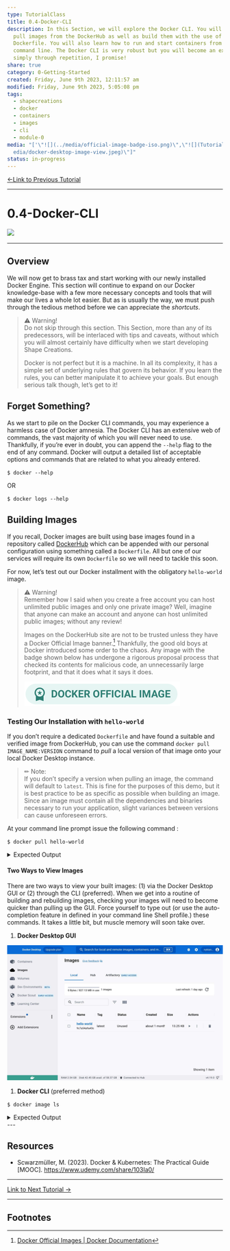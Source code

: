 ```yaml
---  
type: TutorialClass  
title: 0.4-Docker-CLI  
description: In this Section, we will explore the Docker CLI. You will learn to  
  pull images from the DockerHub as well as build them with the use of a  
  Dockerfile. You will also learn how to run and start containers from the  
  command line. The Docker CLI is very robust but you will become an expert  
  simply through repetition, I promise!  
share: true  
category: 0-Getting-Started  
created: Friday, June 9th 2023, 12:11:57 am  
modified: Friday, June 9th 2023, 5:05:08 pm  
tags:  
  - shapecreations  
  - docker  
  - containers  
  - images  
  - cli  
  - module-0  
media: "['\"![](../media/official-image-badge-iso.png)\",\"![](Tutorial/m\  
  edia/docker-desktop-image-view.jpeg)\"]"  
status: in-progress  
---  
```

  
  
[←Link to Previous Tutorial](./0.3-Docker-Primer.md#)  
  
---  
  
# 0.4-Docker-CLI  
  
![](https://img.shields.io/badge/-Docker-2496ED?logo=docker&logoColor=white&style=plastic)  
  
---  
  
## Overview  
  
We will now get to brass tax and start working with our newly installed Docker Engine. This section will continue to expand on our Docker knowledge-base with a few more necessary concepts and tools that will make our lives a whole lot easier. But as is usually the way, we must push through the tedious method before we can appreciate the *shortcuts*.  
  
> ⚠ Warning!    
> Do not skip through this section. This Section, more than any of its predecessors, will be interlaced with tips and caveats, without which you will almost certainly have difficulty when we start developing Shape Creations.  
>  
> Docker is not perfect but it is a machine. In all its complexity, it has a simple set of underlying rules that govern its behavior. If you learn the rules, you can better manipulate it to achieve your goals. But enough serious talk though, let’s get to it!  
  
## Forget Something?  
  
As we start to pile on the Docker CLI commands, you may experience a harmless case of Docker amnesia. The Docker CLI has an extensive web of commands, the vast majority of which you will never need to use. Thankfully, if you’re ever in doubt, you can append the `--help` flag to the end of any command. Docker will output a detailed list of acceptable options and commands that are related to what you already entered.  
  
```shell  
$ docker --help  
```  
  
OR  
  
```shell  
$ docker logs --help  
```  
  
## Building Images  
  
If you recall, Docker images are built using base images found in a repository called [DockerHub](https://hub.docker.com/) which can be appended with our personal configuration using something called a `Dockerfile`. All but one of our services will require its own `Dockerfile` so we will need to tackle this soon.  
  
For now, let’s test out our Docker installment with the obligatory `hello-world` image.  
  
> ⚠ Warning!    
> Remember how I said when you create a free account you can host unlimited public images and only one private image? Well, imagine that anyone can make an account and anyone can host unlimited public images; without any review!  
>  
> Images on the DockerHub site are not to be trusted unless they have a Docker Official Image banner.[^1] Thankfully, the good old boys at Docker introduced some order to the chaos. Any image with the badge shown below has undergone a rigorous proposal process that checked its contents for malicious code, an unnecessarily large footprint, and that it does what it says it does.  
>  
> ![](../media/official-image-badge-iso.png)  
  
### Testing Our Installation with `hello-world`  
  
If you don’t require a dedicated `Dockerfile` and have found a suitable and verified image from DockerHub, you can use the command `docker pull IMAGE_NAME:VERSION` command to *pull* a local version of that image onto your local Docker Desktop instance.  
  
> ✏ Note:    
> If you don’t specify a version when pulling an image, the command will default to `latest`. This is fine for the purposes of this demo, but it is best practice to be as specific as possible when building an image. Since an image must contain all the dependencies and binaries necessary to run your application, slight variances between versions can cause unforeseen errors.  
  
At your command line prompt issue the following command :  
  
```shell  
$ docker pull hello-world  
```  
  
<details>  
	<summary>Expected Output</summary>  
  
```shell  
Using default tag: latest  
latest: Pulling from library/hello-world  
719385e32844: Pull complete  
Digest: sha256:fc6cf906cbfa013e80938cdf0bb199fbdbb86d6e3e013783e5a766f50f5dbce0  
Status: Downloaded newer image for hello-world:latest  
docker.io/library/hello-world:latest   
```  
  
</details>  
  
#### Two Ways to View Images  
  
There are two ways to view your built images: (1) via the Docker Desktop GUI or (2) through the CLI (preferred). When we get into a routine of building and rebuilding images, checking your images will need to become quicker than pulling up the GUI. Force yourself to type out (or use the auto-completion feature in defined in your command line Shell profile.) these commands. It takes a little bit, but muscle memory will soon take over.  
  
1. **Docker Desktop GUI**    
  
![](../media/docker-desktop-image-view.jpeg)  
  
1. **Docker CLI** (preferred method)  
  
```shell  
$ docker image ls  
```  
  
<details>  
	<summary>Expected Output</summary>  
  
```shell  
REPOSITORY    TAG       IMAGE ID       CREATED       SIZE  
hello-world   latest    9c7a54a9a43c   5 weeks ago   13.3kB  
```  
  
</details>  
---  
  
## Resources  
  
- Scwarzmüller, M. (2023). Docker & Kubernetes: The Practical Guide [MOOC]. <https://www.udemy.com/share/103Ia0/>  
  
---  
  
[Link to Next Tutorial →](.md#)  
  
---  
  
## Footnotes  
  
[^1]: [Docker Official Images | Docker Documentation](https://docs.docker.com/docker-hub/official_images/)  
